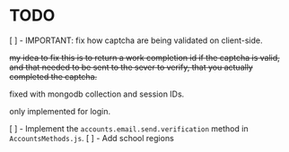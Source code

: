 # TODO

[ ] - IMPORTANT: fix how captcha are being validated on client-side.

~~my idea to fix this is to return a work completion id if the captcha is valid, and that needed to be sent to the sever to verify, that you actually completed the captcha.~~

fixed with mongodb collection and session IDs.

only implemented for login.

[ ] - Implement the `accounts.email.send.verification` method in `AccountsMethods.js`.
[ ] - Add school regions
